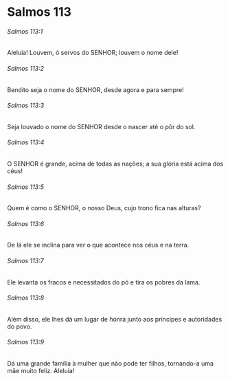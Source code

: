 # Salmos 113

###### Salmos 113:1

Aleluia! Louvem, ó servos do SENHOR; louvem o nome dele!

###### Salmos 113:2

Bendito seja o nome do SENHOR, desde agora e para sempre!

###### Salmos 113:3

Seja louvado o nome do SENHOR desde o nascer até o pôr do sol.

###### Salmos 113:4

O SENHOR é grande, acima de todas as nações; a sua glória está acima dos céus!

###### Salmos 113:5

Quem é como o SENHOR, o nosso Deus, cujo trono fica nas alturas?

###### Salmos 113:6

De lá ele se inclina para ver o que acontece nos céus e na terra.

###### Salmos 113:7

Ele levanta os fracos e necessitados do pó e tira os pobres da lama.

###### Salmos 113:8

Além disso, ele lhes dá um lugar de honra junto aos príncipes e autoridades do povo.

###### Salmos 113:9

Dá uma grande família à mulher que não pode ter filhos, tornando-a uma mãe muito feliz. Aleluia!

